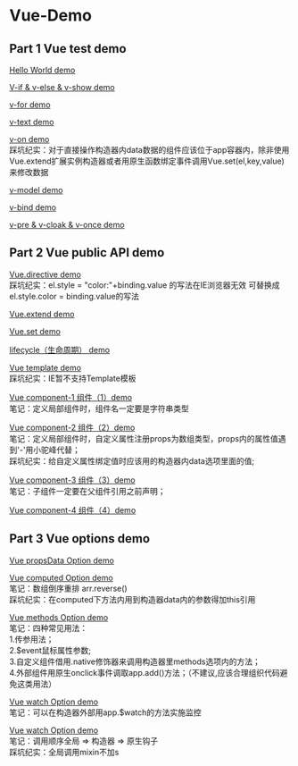 # Vue-Demo
## Part 1 Vue test demo

[Hello World demo](#)

[V-if & v-else & v-show demo](#)

[v-for demo](#)

[v-text demo](#)

[v-on demo](#)  
踩坑纪实：对于直接操作构造器内data数据的组件应该位于app容器内，除非使用Vue.extend扩展实例构造器或者用原生函数绑定事件调用Vue.set(el,key,value)来修改数据

[v-model demo](#)

[v-bind demo](#)

[v-pre & v-cloak & v-once demo](#)

## Part 2 Vue public API demo

[Vue.directive demo](#)  
踩坑纪实：el.style = "color:"+binding.value 的写法在IE浏览器无效  可替换成el.style.color = binding.value的写法

[Vue.extend demo](#)

[Vue.set demo](#)

[lifecycle（生命周期） demo](#)

[Vue template demo](#)  
踩坑纪实：IE暂不支持Template模板

[Vue component-1 组件（1）demo](#)  
笔记：定义局部组件时，组件名一定要是字符串类型

[Vue component-2 组件（2）demo](#)  
笔记：定义局部组件时，自定义属性注册props为数组类型，props内的属性值遇到'-'用小驼峰代替；  
踩坑纪实：给自定义属性绑定值时应该用的构造器内data选项里面的值;

[Vue component-3 组件（3）demo](#)  
笔记：子组件一定要在父组件引用之前声明；

[Vue component-4 组件（4）demo](#)  

## Part 3 Vue options demo

[Vue propsData Option demo](#) 

[Vue computed Option demo](#)  
笔记：数组倒序重排 arr.reverse()  
踩坑纪实：在computed下方法内用到构造器data内的参数得加this引用

[Vue methods Option demo](#)   
笔记：四种常见用法：  
1.传参用法；  
2.$event鼠标属性参数;  
3.自定义组件借用.native修饰器来调用构造器里methods选项内的方法；  
4.外部组件用原生onclick事件调取app.add()方法；（不建议,应该合理组织代码避免这类用法）

[Vue watch Option demo](#)  
笔记：可以在构造器外部用app.$watch的方法实施监控

[Vue watch Option demo](#)  
笔记：调用顺序全局 => 构造器 => 原生钩子  
踩坑纪实：全局调用mixin不加s
